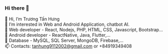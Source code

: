 ### Hi there 👋<br>
👋 Hi, I’m Trương Tấn Hưng<br>
👀 I’m interested in Web and Android Application, chatbot AI.<br>
🌱 Web developer - React, Nodejs, PHP, HTML, CSS, Javascript, Bootstrap...<br>
🌱 Android developer - ReactNative, Java, Flutter,...<br>
🌱 Database - MySQL, SQL Server, MongoDB, Firebase,...<br>
📫 Contacts: tanhung9112002@gmail.com or +84919349408


